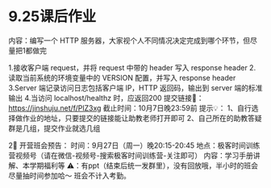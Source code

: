 # 9.25课后作业
内容：编写一个 HTTP 服务器，大家视个人不同情况决定完成到哪个环节，但尽量把1都做完

1.接收客户端 request，并将 request 中带的 header 写入 response header
2.读取当前系统的环境变量中的 VERSION 配置，并写入 response header
3.Server 端记录访问日志包括客户端 IP，HTTP 返回码，输出到 server 端的标准输出
4.当访问 localhost/healthz 时，应返回200
提交链接🔗：https://jinshuju.net/f/PlZ3xg
截止时间：10月7日晚23:59前
提示💡：
1、自行选择做作业的地址，只要提交的链接能让助教老师打开即可
2、自己所在的助教答疑群是几组，提交作业就选几组

2⃣️ 开营班会预告：
时间：9月27日（周一）晚20:15-20:45
地点：极客时间训练营视频号（请在微信-视频号-搜索极客时间训练营-关注即可）
内容：学习手册讲解、本学期福利等
⚠️：有ppt（结束后统一发群里），没有回放哦，半小时的班会尽量抽时间参加哈～
班会不计入考勤。
